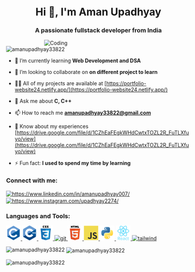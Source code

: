 <h1 align="center">Hi 👋, I'm Aman Upadhyay</h1>
<h3 align="center">A passionate fullstack developer from India</h3>
<img align="right" alt="Coding" width="400" src="https://cdn.dribbble.com/users/1162077/screenshots/3848914/programmer.gif">

<p align="left"> <img src="https://komarev.com/ghpvc/?username=amanupadhyay33822&label=Profile%20views&color=0e75b6&style=flat" alt="amanupadhyay33822" /> </p>

- 🌱 I’m currently learning **Web Development and DSA**

- 👯 I’m looking to collaborate on **on different project to learn**

- 👨‍💻 All of my projects are available at [https://portfolio-website24.netlify.app/](https://portfolio-website24.netlify.app/)

- 💬 Ask me about **C, C++**

- 📫 How to reach me **amanupadhyay33822@gmail.com**

- 📄 Know about my experiences [https://drive.google.com/file/d/1CZhEaFEgkWHdCwtxTOZL2R_FuTLXfuyo/view](https://drive.google.com/file/d/1CZhEaFEgkWHdCwtxTOZL2R_FuTLXfuyo/view)

- ⚡ Fun fact: **I used to spend my time by learning**

<h3 align="left">Connect with me:</h3>
<p align="left">
<a href="https://linkedin.com/in/https://www.linkedin.com/in/amanupadhyay007/" target="blank"><img align="center" src="https://raw.githubusercontent.com/rahuldkjain/github-profile-readme-generator/master/src/images/icons/Social/linked-in-alt.svg" alt="https://www.linkedin.com/in/amanupadhyay007/" height="30" width="40" /></a>
<a href="https://instagram.com/https://www.instagram.com/upadhyay2274/" target="blank"><img align="center" src="https://raw.githubusercontent.com/rahuldkjain/github-profile-readme-generator/master/src/images/icons/Social/instagram.svg" alt="https://www.instagram.com/upadhyay2274/" height="30" width="40" /></a>
</p>

<h3 align="left">Languages and Tools:</h3>
<p align="left"> <a href="https://www.cprogramming.com/" target="_blank" rel="noreferrer"> <img src="https://raw.githubusercontent.com/devicons/devicon/master/icons/c/c-original.svg" alt="c" width="40" height="40"/> </a> <a href="https://www.w3schools.com/cpp/" target="_blank" rel="noreferrer"> <img src="https://raw.githubusercontent.com/devicons/devicon/master/icons/cplusplus/cplusplus-original.svg" alt="cplusplus" width="40" height="40"/> </a> <a href="https://www.w3schools.com/css/" target="_blank" rel="noreferrer"> <img src="https://raw.githubusercontent.com/devicons/devicon/master/icons/css3/css3-original-wordmark.svg" alt="css3" width="40" height="40"/> </a> <a href="https://git-scm.com/" target="_blank" rel="noreferrer"> <img src="https://www.vectorlogo.zone/logos/git-scm/git-scm-icon.svg" alt="git" width="40" height="40"/> </a> <a href="https://www.w3.org/html/" target="_blank" rel="noreferrer"> <img src="https://raw.githubusercontent.com/devicons/devicon/master/icons/html5/html5-original-wordmark.svg" alt="html5" width="40" height="40"/> </a> <a href="https://developer.mozilla.org/en-US/docs/Web/JavaScript" target="_blank" rel="noreferrer"> <img src="https://raw.githubusercontent.com/devicons/devicon/master/icons/javascript/javascript-original.svg" alt="javascript" width="40" height="40"/> </a> <a href="https://www.python.org" target="_blank" rel="noreferrer"> <img src="https://raw.githubusercontent.com/devicons/devicon/master/icons/python/python-original.svg" alt="python" width="40" height="40"/> </a> <a href="https://reactjs.org/" target="_blank" rel="noreferrer"> <img src="https://raw.githubusercontent.com/devicons/devicon/master/icons/react/react-original-wordmark.svg" alt="react" width="40" height="40"/> </a> <a href="https://tailwindcss.com/" target="_blank" rel="noreferrer"> <img src="https://www.vectorlogo.zone/logos/tailwindcss/tailwindcss-icon.svg" alt="tailwind" width="40" height="40"/> </a> </p>

<p><img align="left" src="https://github-readme-stats-git-masterrstaa-rickstaa.vercel.app/api/top-langs/?username=amanupadhyay33822" alt="amanupadhyay33822" /></p>

<p>&nbsp;<img align="center" src="https://github-readme-stats-git-masterrstaa-rickstaa.vercel.app/api?username=amanupadhyay33822&&show_icons=true&theme=dark" alt="amanupadhyay33822" /></p>

<p><img align="center" src="https://github-readme-streak-stats.herokuapp.com/?user=amanupadhyay33822&" alt="amanupadhyay33822" /></p>
